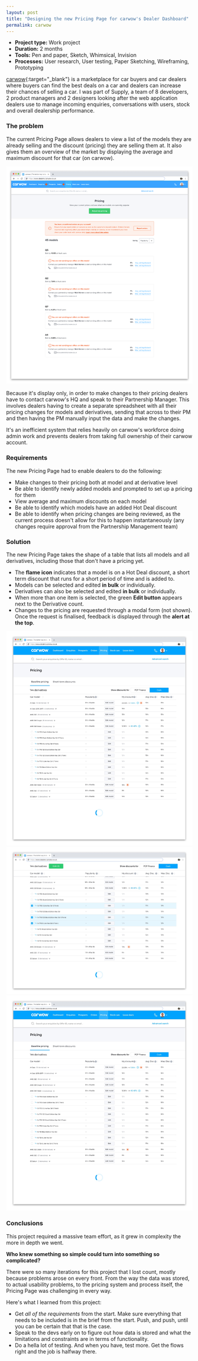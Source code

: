 ```yaml
---
layout: post
title: "Designing the new Pricing Page for carwow's Dealer Dashboard"
permalink: carwow
---
```


* **Project type:** Work project
* **Duration:** 2 months
* **Tools:** Pen and paper, Sketch, Whimsical, Invision
* **Processes:** User research, User testing, Paper Sketching, Wireframing, Prototyping

[carwow](https://www.carwow.co.uk/){:target="_blank"} is a marketplace for car buyers and car dealers where buyers can find the best deals on a car and dealers can increase their chances of selling a car. I was part of Supply, a team of 8 developers, 2 product managers and 2 designers looking after the web application dealers use to manage incoming enquiries, conversations with users, stock and overall dealership performance.

### The problem

The current Pricing Page allows dealers to view a list of the models they are already selling and the discount (pricing) they are selling them at. It also gives them an overview of the market by displaying the average and maximum discount for that car (on carwow).

![](images/case_studies/carwow/old_design.png)

Because it's display only, in order to make changes to their pricing dealers have to contact carwow's HQ and speak to their Partnership Manager. This involves dealers having to create a separate spreadsheet with all their pricing changes for models and derivatives, sending that across to their PM and then having the PM manually input the data and make the changes.

It's an inefficient system that relies heavily on carwow's workforce doing admin work and prevents dealers from taking full ownership of their carwow account.

### Requirements

The new Pricing Page had to enable dealers to do the following:

- Make changes to their pricing both at model and at derivative level
- Be able to identify newly added models and prompted to set up a pricing for them
- View average and maximum discounts on each model
- Be able to identify which models have an added Hot Deal discount
- Be able to identify when pricing changes are being reviewed, as the current process doesn't allow for this to happen instantaneously (any changes require approval from the Partnership Management team)

### Solution

The new Pricing Page takes the shape of a table that lists all models and all derivatives, including those that don't have a pricing yet.

- The **flame icon** indicates that a model is on a Hot Deal discount, a short term discount that runs for a short period of time and is added to.
- Models can be selected and edited **in bulk** or individually.
- Derivatives can also be selected and edited **in bulk** or individually.
- When more than one item is selected, the green **Edit button** appears next to the Derivative count.
- Changes to the pricing are requested through a modal form (not shown). Once the request is finalised, feedback is displayed through the **alert at the top**.

![](images/case_studies/carwow/pricing_page.png)
![](images/case_studies/carwow/pricing_page_selected.png)
![](images/case_studies/carwow/pricing_page.png)

### Conclusions

This project required a massive team effort, as it grew in complexity the more in depth we went.

**Who knew something so simple could turn into something so complicated?**

There were so many iterations for this project that I lost count, mostly because problems arose on every front. From the way the data was stored, to actual usability problems, to the pricing system and process itself, the Pricing Page was challenging in every way.

Here's what I learned from this project:

- Get *all of the requirements* from the start. Make sure everything that needs to be included is in the brief from the start. Push, and push, until you can be certain that that is the case.
- Speak to the devs early on to figure out how data is stored and what the limitations and constraints are in terms of functionality.
- Do a hella lot of testing. And when you have, test more. Get the flows right and the job is halfway there.
